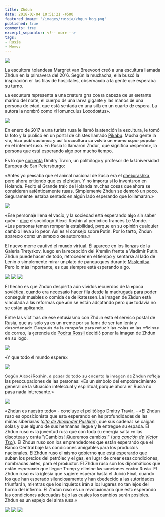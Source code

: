 ```yaml
---
title: Zhdun
date: 2018-02-04 10:51:21 -0500
featured_image: '/images/russia/zhgun_bog.png'
published: true
comments: true
excerpt_separator: <!-- more -->
tags:
- Rusia
- Memes
---
```


![](/images/russia/zhdun.jpg)

La escultora holandesa Margriet van Breevoort creó a una escultura llamada Zhdun en la primavera del 2016. Según la muchacha, ella buscó la inspiración en las filas de hospitales, observando a la gente que esperaba su turno.

La escultura representa a una criatura gris con la cabeza de un elefante marino del norte, el cuerpo de una larva gigante y las manos de una persona de edad, que está sentada en una silla en un cuarto de espera. La autora la nombró como «Homunculus Loxodontus».

<!-- more -->

![](/images/russia/zhgun_bog.png)

En enero de 2017 a una turista rusa le llamó la atención la escultura, le tomó la foto y la publicó en un portal de chistes llamado [Pikabu](https://pikabu.ru/). Mucha gente la vio, hizo publicaciones y así la escultura se volvió un meme super popular en el internet ruso. En Rusia lo llamaron Zhdun, que significa «esperón», la persona que está esperando algo por mucho tiempo.

Es lo que [comenta](https://www.vedomosti.ru/opinion/articles/2017/02/09/676764-zhdun) Dmitry Travin, un politólogo y profesor de la Universidad Europea de San Petersburgo:

«Antes yo pensaba que el animal nacional de Rusia era el [cheburashka](https://es.wikipedia.org/wiki/Cheburashka), pero ahora entiendo que es el zhdun. Y no importa si lo inventaron en Holanda. Pedro el Grande trajo de Holanda muchas cosas que ahora se consideran auténticamente rusas. Simplemente Zhdun se demoró un poco. Seguramente, estaba sentado en algún lado esperando que lo llamaran.»

![](/images/russia/zhdun_02.jpg)

«Ese personaje llena el vacío, y la sociedad está esperando algo sin saber qué» - [dice](http://inosmi.ru/social/20170302/238813710.html) el sociólogo Alexei Roshin al periódico francés Le Monde. - «Las personas temen romper la estabilidad, porque en su opinión cualquier cambio lleva a lo peor. Así es el consejo sobre Putin. Por lo tanto, Zhdun apareció como un símbolo de autoironía.»

El nuevo meme cautivó el mundo virtual. Él aparece en los lienzas de la Galería Tretyakov, luego en la recepción del Kremlin frente a Vladimir Putin. Zhdun puede hacer de todo, retroceder en el tiempo y sentarse al lado de Lenin o simplemente mirar un plato de panqueques durante [Maslenitsa](https://es.wikipedia.org/wiki/Maslenitsa). Pero lo más importante, es que siempre está esperando algo.

<div class="gallery" data-columns="1">
	<img src="/images/russia/zhgun_putin.jpg">
	<img src="/images/russia/zhdun_01.jpg">
    <img src="/images/russia/zhdun_04.jpg">
</div>

El hecho es que Zhdun despierta aún vívidos recuerdos de la época soviética, cuando era necesario hacer fila desde la madrugada para poder conseguir muebles o comida de delikatessen. La imagen de Zhdun está vinculada a las reformas que aún se están adoptando pero que todavía no se están aplicando.

Entre las víctimas de ese entusiasmo con Zhdun está el servicio postal de Rusia, que así sólo ya es un meme por su fama de ser tan lento y desordenado. Después de la campaña para reducir las colas en las oficinas de correo, la gerencia de [Pochta Rossii](https://en.wikipedia.org/wiki/Russian_Post) decidió poner la imagen de Zhdun en su logo.

![](/images/russia/zhdun_pochta.jpg)

«Y que todo el mundo espere»:

![](/images/russia/zhdun_pochta2.png)

Según Alexei Roshin, a pesar de todo su encanto la imagen de Zhdun refleja las preocupaciones de las personas: «Es un símbolo del empobrecimiento general de la situación intelectual y espiritual, porque ahora en Rusia no pasa nada interesante.»

![](/images/russia/zhdun_peremen.jpg)

«Zhdun es nuestro todo» - concluye el politólogo Dmitry Travin, - «El Zhdun ruso es oposicionista que está esperando en las profundidades de las minas siberianas (*[cita de Alexander Pushkin](http://lyricstranslate.com/es/%D0%B2%D0%BE-%D0%B3%D0%BB%D1%83%D0%B1%D0%B8%D0%BD%D0%B5-%D1%81%D0%B8%D0%B1%D0%B8%D1%80%D1%81%D0%BA%D0%B8%D1%85-%D1%80%D1%83%D0%B4-depth-siberian-mines.html)*), que sus cadenas se caigan solas y que alguno de sus hermanas llegue y le entregue su espada. El Zhdun ruso es la juventud rusa que con toda su energía salta en las discoteas y canta "¡Cambios! ¡Queremos cambios!" (*[una canción de Victor Tsoi](https://losrelatosdelayer.blogspot.com.co/2015/03/kino-cambios-peremen.html)*). El Zhdun ruso son los emprendedores que están esperando que el Banco Central baje las condiciones amigables para los productos nacionales. El Zhdun ruso el mismo gobierno que está esperando que suban los precios del petróleo y el gas, en lugar de crear esas condiciones, nombradas antes, para el productor. El Zhdun ruso son los diplomáticos que están esperando que llegue Trump y elimine las sanciones contra Rusia. El Zhdun ruso es la iglesia que sugiere esperar hasta el Juicio Final, cuando los que han esperado silenciosamente y han obedecido a las autoridades triunfarán, mientras que los inquietos irán a los lugares no tan lejos del horno del infierno. El Zhdun ruso es un revolucionario que está esperando las condiciones adecuadas bajo las cuales los cambios serán posibles. Zhdun es un espejo del alma rusa.»

<div class="gallery" data-columns="1">
	<img src="/images/russia/zhdun_05.jpg">
	<img src="/images/russia/zhdun_06.jpg">
    <img src="/images/russia/zhdun_07.jpg">
</div>